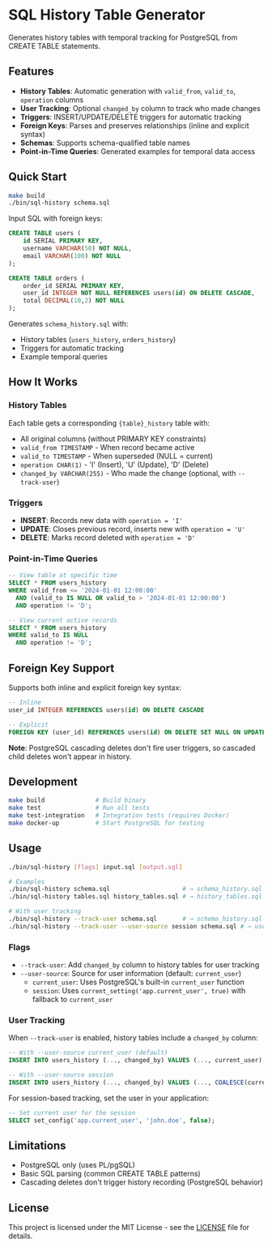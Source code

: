 # SQL History Table Generator

Generates history tables with temporal tracking for PostgreSQL from CREATE TABLE statements.

## Features

- **History Tables**: Automatic generation with `valid_from`, `valid_to`, `operation` columns
- **User Tracking**: Optional `changed_by` column to track who made changes
- **Triggers**: INSERT/UPDATE/DELETE triggers for automatic tracking
- **Foreign Keys**: Parses and preserves relationships (inline and explicit syntax)
- **Schemas**: Supports schema-qualified table names
- **Point-in-Time Queries**: Generated examples for temporal data access

## Quick Start

```bash
make build
./bin/sql-history schema.sql
```

Input SQL with foreign keys:
```sql
CREATE TABLE users (
    id SERIAL PRIMARY KEY,
    username VARCHAR(50) NOT NULL,
    email VARCHAR(100) NOT NULL
);

CREATE TABLE orders (
    order_id SERIAL PRIMARY KEY,
    user_id INTEGER NOT NULL REFERENCES users(id) ON DELETE CASCADE,
    total DECIMAL(10,2) NOT NULL
);
```

Generates `schema_history.sql` with:
- History tables (`users_history`, `orders_history`) 
- Triggers for automatic tracking
- Example temporal queries

## How It Works

### History Tables
Each table gets a corresponding `{table}_history` table with:
- All original columns (without PRIMARY KEY constraints)
- `valid_from TIMESTAMP` - When record became active
- `valid_to TIMESTAMP` - When superseded (NULL = current)
- `operation CHAR(1)` - 'I' (Insert), 'U' (Update), 'D' (Delete)
- `changed_by VARCHAR(255)` - Who made the change (optional, with `--track-user`)

### Triggers
- **INSERT**: Records new data with `operation = 'I'`
- **UPDATE**: Closes previous record, inserts new with `operation = 'U'`  
- **DELETE**: Marks record deleted with `operation = 'D'`

### Point-in-Time Queries
```sql
-- View table at specific time
SELECT * FROM users_history 
WHERE valid_from <= '2024-01-01 12:00:00' 
  AND (valid_to IS NULL OR valid_to > '2024-01-01 12:00:00')
  AND operation != 'D';

-- View current active records
SELECT * FROM users_history 
WHERE valid_to IS NULL 
  AND operation != 'D';
```

## Foreign Key Support

Supports both inline and explicit foreign key syntax:

```sql
-- Inline
user_id INTEGER REFERENCES users(id) ON DELETE CASCADE

-- Explicit  
FOREIGN KEY (user_id) REFERENCES users(id) ON DELETE SET NULL ON UPDATE CASCADE
```

**Note**: PostgreSQL cascading deletes don't fire user triggers, so cascaded child deletes won't appear in history.

## Development

```bash
make build              # Build binary
make test               # Run all tests
make test-integration   # Integration tests (requires Docker)
make docker-up          # Start PostgreSQL for testing
```

## Usage

```bash
./bin/sql-history [flags] input.sql [output.sql]

# Examples
./bin/sql-history schema.sql                    # → schema_history.sql
./bin/sql-history tables.sql history_tables.sql # → history_tables.sql

# With user tracking
./bin/sql-history --track-user schema.sql       # → schema_history.sql (with changed_by column)
./bin/sql-history --track-user --user-source session schema.sql # → uses session variable
```

### Flags

- `--track-user`: Add `changed_by` column to history tables for user tracking
- `--user-source`: Source for user information (default: `current_user`)
  - `current_user`: Uses PostgreSQL's built-in `current_user` function
  - `session`: Uses `current_setting('app.current_user', true)` with fallback to `current_user`

### User Tracking

When `--track-user` is enabled, history tables include a `changed_by` column:

```sql
-- With --user-source current_user (default)
INSERT INTO users_history (..., changed_by) VALUES (..., current_user);

-- With --user-source session
INSERT INTO users_history (..., changed_by) VALUES (..., COALESCE(current_setting('app.current_user', true), current_user));
```

For session-based tracking, set the user in your application:
```sql
-- Set current user for the session
SELECT set_config('app.current_user', 'john.doe', false);
```

## Limitations

- PostgreSQL only (uses PL/pgSQL)
- Basic SQL parsing (common CREATE TABLE patterns)
- Cascading deletes don't trigger history recording (PostgreSQL behavior)

## License

This project is licensed under the MIT License - see the [LICENSE](LICENSE) file for details.
